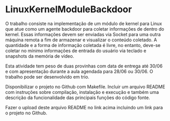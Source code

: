 # LinuxKernelModuleBackdoor

O trabalho consiste na implementação de um módulo de kernel para Linux que atue como um agente backdoor para coletar informações de dentro do kernel. Essas informações devem ser enviadas via Socket para uma outra máquina remota a fim de armazenar e visualizar o conteúdo coletado. A quantidade e a forma de informação coletada é livre, no entanto, deve-se coletar no mínimo informações de entrada do usuário via teclado e snapshots da memória de vídeo. 

Esta atividade tem peso de duas provinhas com data de entrega até 30/06 e com apresentação durante a aula agendada para 28/06 ou 30/06. O trabalho pode ser desenvolvido em trio.

Disponibilizar o projeto no Github com Makefile. Incluir um arquivo README com instruções sobre compilação, instalação e execução e também uma descrição da funcionalidade das principais funções do código fonte. 

Fazer o upload deste arquivo README no link acima incluindo um link para o projeto no Github. 